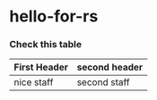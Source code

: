 # hello-for-rs
### Check this table
First Header | second header
-------------|--------------
nice staff   | second staff
